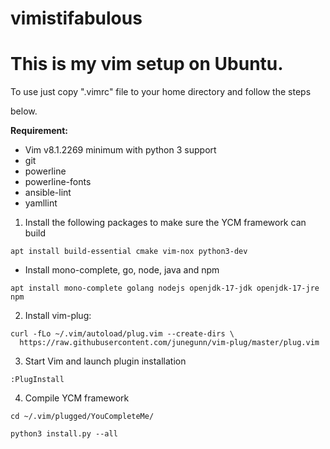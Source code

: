 # vimistifabulous

# This is my vim setup on Ubuntu.

To use just copy ".vimrc" file to your home directory and follow the steps

below.

**Requirement:**

- Vim v8.1.2269 minimum with python 3 support
- git
- powerline
- powerline-fonts
- ansible-lint
- yamllint

1. Install the following packages to make sure the YCM framework can build


```
apt install build-essential cmake vim-nox python3-dev
```

- Install mono-complete, go, node, java and npm

```
apt install mono-complete golang nodejs openjdk-17-jdk openjdk-17-jre npm
```

2. Install vim-plug:

```
curl -fLo ~/.vim/autoload/plug.vim --create-dirs \
  https://raw.githubusercontent.com/junegunn/vim-plug/master/plug.vim

```
3. Start Vim and launch plugin installation

```
:PlugInstall

```
4. Compile YCM framework

```
cd ~/.vim/plugged/YouCompleteMe/

python3 install.py --all

```
